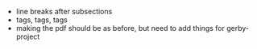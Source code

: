 * line breaks after subsections
* tags, tags, tags
* making the pdf should be as before, but need to add things for gerby-project

